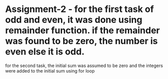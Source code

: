 # Assignment-2 - for the first task of odd and even, it was done using remainder function. if the remainder was found to be zero, the number is even else it is odd.
for the second task, the initial sum was assumed to be zero and the integers were added to the initial sum using for loop
